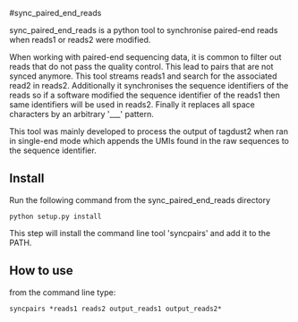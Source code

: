 #sync_paired_end_reads

sync_paired_end_reads is a python tool to synchronise paired-end reads when reads1 or reads2 were modified.

When working with paired-end sequencing data, it is common to filter out reads that do not pass the quality control.
This lead to pairs that are not synced anymore. This tool streams reads1 and search for the associated read2 in reads2.
Additionally  it synchronises the sequence identifiers of the reads so if a software modified the sequence identifier of
the reads1 then same identifiers will be used in reads2. Finally it replaces all space characters by an arbitrary '___' pattern. 

This tool was mainly developed to process the output of tagdust2 when ran in single-end mode 
which appends the UMIs found in the raw sequences to the sequence identifier. 
 
## Install

Run the following command from the sync_paired_end_reads directory

`python setup.py install`

This step will install the command line tool 'syncpairs' and add it to the PATH.

## How to use

from the command line type:

`syncpairs *reads1 reads2 output_reads1 output_reads2*`
 

